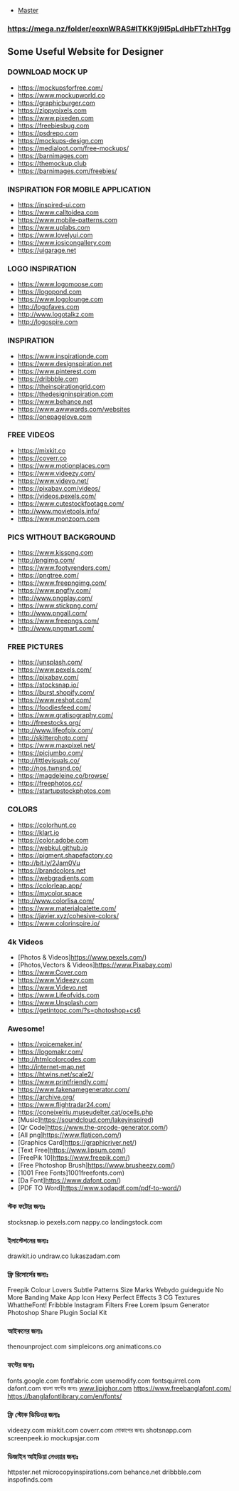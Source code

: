 * [Master](https://docs.google.com/document/d/1wayuB-n4QsUQwTMaBKsql13_db7nbSMpxXfI3YTBwGY/edit?fbclid=IwAR0sbilbjZ4cUDbIFExynRT-z3NJlHBtt1Zo3xEOrYO6h6TcQfWToxG1pFs)
### https://mega.nz/folder/eoxnWRAS#ITKK9j9I5pLdHbFTzhHTgg
## Some Useful Website for Designer
### DOWNLOAD MOCK UP
* https://mockupsforfree.com/
* https://www.mockupworld.co
* https://graphicburger.com 
* https://zippypixels.com 
* https://www.pixeden.com 
* https://freebiesbug.com 
* https://psdrepo.com 
* https://mockups-design.com 
* https://medialoot.com/free-mockups/ 
* https://barnimages.com 
* https://themockup.club 
* https://barnimages.com/freebies/ 
### INSPIRATION FOR MOBILE APPLICATION
* https://inspired-ui.com 
* https://www.calltoidea.com 
* https://www.mobile-patterns.com 
* https://www.uplabs.com 
* https://www.lovelyui.com 
* https://www.iosicongallery.com 
* https://uigarage.net 
### LOGO INSPIRATION
* https://www.logomoose.com 
* https://logopond.com 
* https://www.logolounge.com 
* http://logofaves.com 
* http://www.logotalkz.com 
* http://logospire.com 
### INSPIRATION
* https://www.inspirationde.com 
* https://www.designspiration.net 
* https://www.pinterest.com 
* https://dribbble.com 
* https://theinspirationgrid.com 
* https://thedesigninspiration.com 
* https://www.behance.net 
* https://www.awwwards.com/websites 
* https://onepagelove.com 
### FREE VIDEOS
* https://mixkit.co 
* https://coverr.co 
* https://www.motionplaces.com 
* https://www.videezy.com/ 
* https://www.videvo.net/ 
* https://pixabay.com/videos/ 
* https://videos.pexels.com/ 
* https://www.cutestockfootage.com/ 
* http://www.movietools.info/ 
* https://www.monzoom.com 
### PICS WITHOUT BACKGROUND
* https://www.kisspng.com 
* http://pngimg.com/ 
* https://www.footyrenders.com/ 
* https://pngtree.com/ 
* https://www.freepngimg.com/ 
* https://www.pngfly.com/ 
* http://www.pngplay.com/ 
* https://www.stickpng.com/ 
* http://www.pngall.com/ 
* https://www.freepngs.com/ 
* http://www.pngmart.com/ 
### FREE PICTURES
* https://unsplash.com/ 
* https://www.pexels.com/ 
* https://pixabay.com/ 
* https://stocksnap.io/ 
* https://burst.shopify.com/ 
* https://www.reshot.com/ 
* https://foodiesfeed.com/ 
* https://www.gratisography.com/ 
* http://freestocks.org/ 
* http://www.lifeofpix.com/ 
* http://skitterphoto.com/ 
* https://www.maxpixel.net/ 
* https://picjumbo.com/ 
* http://littlevisuals.co/ 
* http://nos.twnsnd.co/ 
* https://magdeleine.co/browse/ 
* https://freephotos.cc/ 
* https://startupstockphotos.com 
### COLORS
* https://colorhunt.co 
* https://klart.io 
* https://color.adobe.com 
* https://webkul.github.io 
* https://pigment.shapefactory.co 
* http://bit.ly/2Jam0Vu 
* https://brandcolors.net 
* https://webgradients.com 
* https://colorleap.app/ 
* https://mycolor.space 
* http://www.colorlisa.com/ 
* https://www.materialpalette.com/ 
* https://javier.xyz/cohesive-colors/ 
* https://www.colorinspire.io/
### 4k Videos
* [Photos & Videos]https://www.pexels.com/)
* [Photos,Vectors & Videos]https://www.Pixabay.com)
* https://www.Cover.com
* https://www.Videezy.com
* https://www.Videvo.net
* https://www.Lifeofvids.com
* https://www.Unsplash.com
* https://getintopc.com/?s=photoshop+cs6
### Awesome!
* https://voicemaker.in/
* https://logomakr.com/
* http://htmlcolorcodes.com
* http://internet-map.net
* https://htwins.net/scale2/
* https://www.printfriendly.com/
* https://www.fakenamegenerator.com/
* https://archive.org/
* https://www.flightradar24.com/
* https://coneixelriu.museudelter.cat/ocells.php
* [Music]https://soundcloud.com/lakeyinspired)
* [Qr Code]https://www.the-qrcode-generator.com/)
* [All png]https://www.flaticon.com/)
* [Graphics Card]https://graphicriver.net/)
* [Text Free]https://www.lipsum.com/)
* [FreePik 10]https://www.freepik.com/)
* [Free Photoshop Brush]https://www.brusheezy.com/)
* [1001 Free Fonts]1001freefonts.com)
* [Da Font]https://www.dafont.com/)
* [PDF TO Word]https://www.sodapdf.com/pdf-to-word/)

### স্টক ফটোর জন্যঃ
stocksnap.io
pexels.com
nappy.co
landingstock.com
### ইলাস্টেশনের জন্যঃ
drawkit.io
undraw.co
lukaszadam.com
### ফ্রি রিসোর্সের জন্যঃ
Freepik
Colour Lovers
Subtle Patterns
Size Marks
Webydo
guideguide
No More Banding
Make App Icon
Hexy
Perfect Effects 3
CG Textures
WhattheFont!
Fribbble
Instagram Filters
Free Lorem Ipsum Generator
Photoshop Share Plugin
Social Kit
### আইকনের জন্যঃ
thenounproject.com
simpleicons.org
animaticons.co
### ফন্টের জন্যঃ
fonts.google.com
fontfabric.com
usemodify.com
fontsquirrel.com
dafont.com
বাংলা ফন্টের জন্যঃ
www.lipighor.com
https://www.freebanglafont.com/
https://banglafontlibrary.com/en/fonts/
### ফ্রি স্টোক ভিডিওর জন্যঃ
videezy.com
mixkit.com
coverr.com
মোকাপের জন্যঃ
shotsnapp.com
screenpeek.io
mockupsjar.com
### ডিজাইন আইডিয়া নেওয়ার জন্যঃ
httpster.net
microcopyinspirations.com
behance.net
dribbble.com
inspofinds.com

